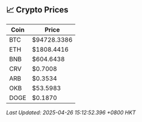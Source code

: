 ## 📈 Crypto Prices

| Coin | Price |
| ---- | ----- |
| BTC | $94728.3386 |
| ETH | $1808.4416 |
| BNB | $604.6438 |
| CRV | $0.7008 |
| ARB | $0.3534 |
| OKB | $53.5983 |
| DOGE | $0.1870 |

_Last Updated: 2025-04-26 15:12:52.396 +0800 HKT_
